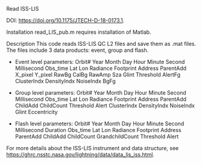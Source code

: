 Read ISS-LIS

DOI: https://doi.org/10.1175/JTECH-D-18-0173.1.

Installation
read_LIS_pub.m requires installation of Matlab.

Description
This code reads ISS-LIS QC L2 files and save them as .mat files. 
The files include 3 data products: event, group and flash.

- Event level parameters:
Orbit# Year Month Day Hour Minute Second Millisecond Obs_time Lat Lon Radiance Footprint Address ParentAdd X_pixel Y_pixel RawBg CalBg RawAmp Sza Glint Threshold AlertFg ClusterIndx DensityIndx NoiseIndx BgFg

- Group level parameters:
Orbit# Year Month Day Hour Minute Second Millisecond Obs_time Lat Lon Radiance Footprint Address ParentAdd ChildAdd ChildCount Threshold Alert ClusterIndx DensityIndx NoiseIndx Glint Eccentricity

- Flash level parameters:
Orbit# Year Month Day Hour Minute Second Millisecond Duration Obs_time Lat Lon Radiance Footprint Address ParentAdd ChildAdd ChildCount GrandchildCount Threshold Alert

For more details about the ISS-LIS instrument and data structure, see https://ghrc.nsstc.nasa.gov/lightning/data/data_lis_iss.html.
